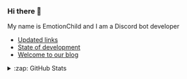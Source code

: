 ### Hi there 👋
My name is EmotionChild and I am a Discord bot developer

<!-- BLOG-POST-LIST:START -->
- [Updated links](https://blog.elliebot.net/updated-links)
- [State of development](https://blog.elliebot.net/state-of-development)
- [Welcome to our blog](https://blog.elliebot.net/welcome)
<!-- BLOG-POST-LIST:END -->

<details>
  <summary>:zap: GitHub Stats</summary>

  <img align="left" alt="EmotionChild's GitHub Stats" src="https://github-readme-stats.vercel.app/api?username=EmotionChild&theme=github_dark&show_icons=true" />

  <img align="left" alt="EmotionChild's Most Used Languages" src="https://github-readme-stats.vercel.app/api/top-langs/?username=EmotionChild&layout=compact">

</details>
